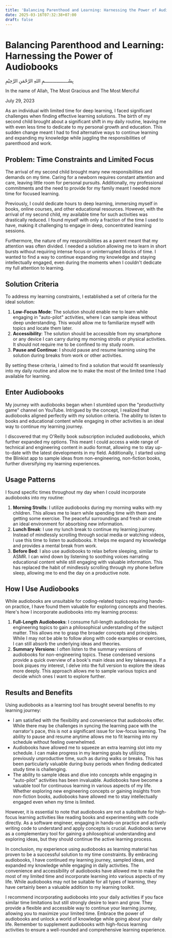 ```yaml
---
title: 'Balancing Parenthood and Learning: Harnessing the Power of Audiobooks'
date: 2025-03-16T07:32:38+07:00
draft: false
---
```


# Balancing Parenthood and Learning: Harnessing the Power of Audiobooks

بِسْــــــــــــــــــمِ اللهِ الرَّحْمَنِ الرَّحِيْمِ

In the name of Allah, The Most Gracious and The Most Merciful

July 29, 2023

As an individual with limited time for deep learning, I faced significant challenges when finding effective learning solutions. The birth of my second child brought about a significant shift in my daily routine, leaving me with even less time to dedicate to my personal growth and education. This sudden change meant I had to find alternative ways to continue learning and expanding my knowledge while juggling the responsibilities of parenthood and work.

## Problem: Time Constraints and Limited Focus

The arrival of my second child brought many new responsibilities and demands on my time. Caring for a newborn requires constant attention and care, leaving little room for personal pursuits. Additionally, my professional commitments and the need to provide for my family meant I needed more time for focused learning.

Previously, I could dedicate hours to deep learning, immersing myself in books, online courses, and other educational resources. However, with the arrival of my second child, my available time for such activities was drastically reduced. I found myself with only a fraction of the time I used to have, making it challenging to engage in deep, concentrated learning sessions.

Furthermore, the nature of my responsibilities as a parent meant that my attention was often divided. I needed a solution allowing me to learn in short bursts without requiring intense focus or uninterrupted blocks of time. I wanted to find a way to continue expanding my knowledge and staying intellectually engaged, even during the moments when I couldn't dedicate my full attention to learning.

## Solution Criteria

To address my learning constraints, I established a set of criteria for the ideal solution:

1. **Low-Focus Mode**: The solution should enable me to learn while engaging in "auto-pilot" activities, where I can sample ideas without deep understanding. This would allow me to familiarize myself with topics and locate them later.
2. **Accessibility**: The solution should be accessible from my smartphone or any device I can carry during my morning strolls or physical activities. It should not require me to be confined to my study room.
3. **Pause and Continue**: I should pause and resume learning using the solution during breaks from work or other activities.

By setting these criteria, I aimed to find a solution that would fit seamlessly into my daily routine and allow me to make the most of the limited time I had available for learning.

## Enter Audiobooks

My journey with audiobooks began when I stumbled upon the "productivity game" channel on YouTube. Intrigued by the concept, I realized that audiobooks aligned perfectly with my solution criteria. The ability to listen to books and educational content while engaging in other activities is an ideal way to continue my learning journey.

I discovered that my O'Reilly book subscription included audiobooks, which further expanded my options. This meant I could access a wide range of technical and engineering content in audio format, allowing me to stay up-to-date with the latest developments in my field. Additionally, I started using the Blinkist app to sample ideas from non-engineering, non-fiction books, further diversifying my learning experiences.

## Usage Patterns

I found specific times throughout my day when I could incorporate audiobooks into my routine:

1. **Morning Strolls**: I utilize audiobooks during my morning walks with my children. This allows me to learn while spending time with them and getting some exercise. The peaceful surroundings and fresh air create an ideal environment for absorbing new information.
2. **Lunch Break**: I use my lunch break to continue my learning journey. Instead of mindlessly scrolling through social media or watching videos, I use this time to listen to audiobooks. It helps me expand my knowledge and provides a mental break from work.
3. **Before Bed**: I also use audiobooks to relax before sleeping, similar to ASMR. I can wind down by listening to soothing voices narrating educational content while still engaging with valuable information. This has replaced the habit of mindlessly scrolling through my phone before sleep, allowing me to end the day on a productive note.

## How I Use Audiobooks

While audiobooks are unsuitable for coding-related topics requiring hands-on practice, I have found them valuable for exploring concepts and theories. Here's how I incorporate audiobooks into my learning process:

1. **Full-Length Audiobooks**: I consume full-length audiobooks for engineering topics to gain a philosophical understanding of the subject matter. This allows me to grasp the broader concepts and principles. While I may not be able to follow along with code examples or exercises, I can still absorb the underlying ideas and theories.
2. **Summary Versions**: I often listen to the summary versions of audiobooks for non-engineering topics. These condensed versions provide a quick overview of a book's main ideas and key takeaways. If a book piques my interest, I delve into the full version to explore the ideas more deeply. This approach allows me to sample various topics and decide which ones I want to explore further.

## Results and Benefits

Using audiobooks as a learning tool has brought several benefits to my learning journey:

- I am satisfied with the flexibility and convenience that audiobooks offer. While there may be challenges in syncing the learning pace with the narrator's pace, this is not a significant issue for low-focus learning. The ability to pause and resume anytime allows me to fit learning into my schedule without feeling overwhelmed.
- Audiobooks have allowed me to squeeze an extra learning slot into my schedule. I can make progress in my learning goals by utilizing previously unproductive time, such as during walks or breaks. This has been particularly valuable during busy periods when finding dedicated study time is challenging.
- The ability to sample ideas and dive into concepts while engaging in "auto-pilot" activities has been invaluable. Audiobooks have become a valuable tool for continuous learning in various aspects of my life. Whether exploring new engineering concepts or gaining insights from non-fiction books, audiobooks have allowed me to stay intellectually engaged even when my time is limited.

However, it is essential to note that audiobooks are not a substitute for high-focus learning activities like reading books and experimenting with code directly. As a software engineer, engaging in hands-on practice and actively writing code to understand and apply concepts is crucial. Audiobooks serve as a complementary tool for gaining a philosophical understanding and exploring ideas, but they should continue the active learning process.

In conclusion, my experience using audiobooks as learning material has proven to be a successful solution to my time constraints. By embracing audiobooks, I have continued my learning journey, sampled ideas, and expanded my knowledge while engaging in daily activities. The convenience and accessibility of audiobooks have allowed me to make the most of my limited time and incorporate learning into various aspects of my life. While audiobooks may not be suitable for all types of learning, they have certainly been a valuable addition to my learning toolkit.

I recommend incorporating audiobooks into your daily activities if you face similar time limitations but still strongly desire to learn and grow. They provide a flexible and accessible way to continue your learning journey, allowing you to maximize your limited time. Embrace the power of audiobooks and unlock a world of knowledge while going about your daily life. Remember to supplement audiobooks with high-focus learning activities to ensure a well-rounded and comprehensive learning experience.
